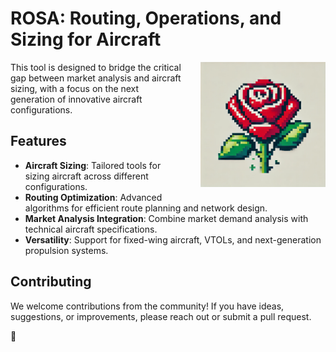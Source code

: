 # ROSA: Routing, Operations, and Sizing for Aircraft

<img src="rose.png" alt="ROSA Logo" width="200" height="200" align="right" style="float: right; margin-left: 30px; margin-bottom: 20px;"/>

This tool is designed to bridge the critical gap between market analysis and aircraft sizing, with a focus on the next generation of innovative aircraft configurations.

## <span style="text-decoration: none;">Features</span>
- **Aircraft Sizing**: Tailored tools for sizing aircraft across different configurations.
- **Routing Optimization**: Advanced algorithms for efficient route planning and network design.
- **Market Analysis Integration**: Combine market demand analysis with technical aircraft specifications.
- **Versatility**: Support for fixed-wing aircraft, VTOLs, and next-generation propulsion systems.

## Contributing
We welcome contributions from the community! If you have ideas, suggestions, or improvements, please reach out or submit a pull request.

🌹
